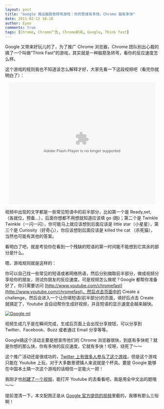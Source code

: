 ```yaml
---
layout: post
title: "Google 推出脑筋急转弯游戏：你的思维有多快，Chrome 就有多快"
date: 2011-02-12 16:18
author: Eyon
comments: true
tags: [Chrome, Chrome广告, Chrome新闻, Google, Think fast]
---
```

Google 又带来好玩儿的了，为了推广 Chrome 浏览器，Chrome 团队别出心裁的搞了一个叫做“Think Fast”的游戏，其实就是一种脑筋急转弯，看你的反应速度怎么样。

这个游戏的规则我也不知道该怎么解释才好，大家先看一下这段视频吧（看完你就明白了）：

<p style="text-align: center;"><embed src="http://player.youku.com/player.php/sid/XMjQzMjE3NTcy/v.swf" quality="high" width="480" height="400" align="middle" allowScriptAccess="sameDomain" type="application/x-shockwave-flash"></embed>


视频中出现的文字都是一些常见短语中的前半部分，比如第一个是 Ready,set,（各就位，预备…），后面你想都不用想就知道应该填 go (跑)；第二个是 Twinkle Twinkle（一闪一闪），你可能马上就应该想到后面应该是 little star（小星星），第三个是 Curiosity（好奇心），你应该想到后面应该是 killed the cat （杀死猫），当然也可能有其他的答案。

看明白了吧，就是考验你在看到一个残缺的短语的第一时间能不能想到它其余的部分是什么。

嗯，游戏规则就是这样的：

你可以自己找一些常见的短语或者网络热语，然后分别摘取前半部分，做成视频分享给你的朋友，测试你朋友的反应速度。可是视频怎么做呢？Google 都帮你准备好了，你只需要访问 [http://www.youtube.com/chromefast](http://www.youtube.com/chromefast)，然后点击页面中的 Create a challenge，然后会进入一个让你填短语(前半部分)的页面，填好后点击 Create 就搞定了，Youtube 会自动帮你生成好视频，并且短语的显示速度会越来越快。

<a href="http://img.chromi.org/2011/02/Google-ml.png">![](http://img.chromi.org/2011/02/Google-ml.png "Google ml")</a>

视频生成几乎是在瞬间完成，生成后页面上会出现分享按钮，可以分享到 Twitter、Facebook、Buzz 或者通过 Email 分享等等。

Google搞这个活动主要是想<!--more-->宣传他们的 Chrome 浏览器很快，到底有多快呢？就是你想的那么快，你有多快的反应速度，它就有多快！哎呀，绕死了～～

这个推广活动还是很成功的，[Twitter 上有很多人参与了这个游戏](http://twitter.com/#!/search?q=%23ThinkFastGame)，但是这个游戏只能在 Youtube 上玩，对于大多数景德镇人来说就是个杯具。要是 Google 能够在中国本土搞一次这个游戏的话相信一定能火一把！

我刚才也[创建了一个视频](http://goo.gl/wlqjj)，能打开 Youtube 的去看看吧，我是用全中文出的题哦～～

提前澄清一下，本文配图正是从 [Google 官方提供的视频](http://www.youtube.com/watch?v=9_5ghKkXUR0&feature=player_embedded)里截的，我哪有那么三俗啊！
